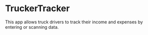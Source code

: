 # TruckerTracker
This app allows truck drivers to track their income and expenses by entering or scanning data.
